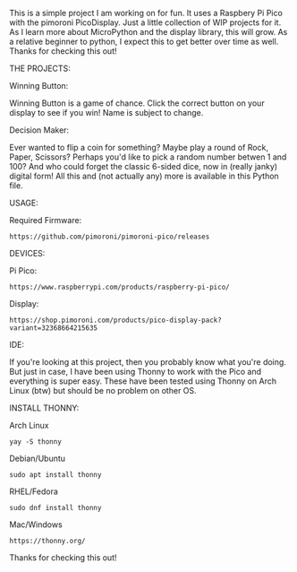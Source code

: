 This is a simple project I am working on for fun. It uses a Raspbery Pi Pico with the pimoroni PicoDisplay. Just a little collection of WIP projects for it. As I learn more about MicroPython and the display library, this will grow. As a relative beginner to python, I expect this to get better over time as well. Thanks for checking this out!


THE PROJECTS:

Winning Button:

Winning Button is a game of chance. Click the correct button on your display to see if you win! Name is subject to change.

Decision Maker:

Ever wanted to flip a coin for something? Maybe play a round of Rock, Paper, Scissors? Perhaps you'd like to pick a random number betwen 1 and 100? And who could forget the classic 6-sided dice, now in (really janky) digital form! All this and (not actually any) more is available in this Python file. 

USAGE:

Required Firmware:
    
    https://github.com/pimoroni/pimoroni-pico/releases

DEVICES:

Pi Pico: 
    
    https://www.raspberrypi.com/products/raspberry-pi-pico/

Display: 
    
    https://shop.pimoroni.com/products/pico-display-pack?variant=32368664215635

IDE:

If you're looking at this project, then you probably know what you're doing. But just in case, I have been using Thonny to work with the Pico and everything is super easy. These have been tested using Thonny on Arch Linux (btw) but should be no problem on other OS.

INSTALL THONNY:

Arch Linux

    yay -S thonny

Debian/Ubuntu

    sudo apt install thonny

RHEL/Fedora

    sudo dnf install thonny


Mac/Windows

    https://thonny.org/


Thanks for checking this out!
